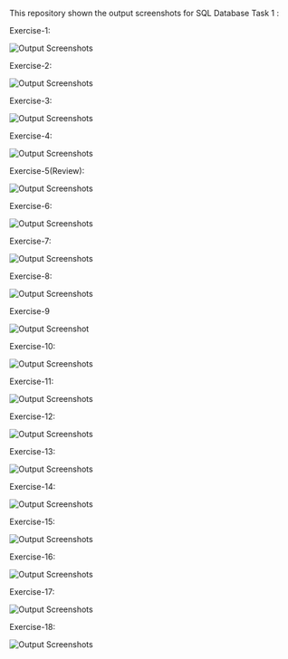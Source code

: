 This repository shown the output screenshots for SQL Database Task 1 :

Exercise-1:

![Output Screenshots](./Assets/exercise1.png)

Exercise-2:

![Output Screenshots](./Assets/exercise2.png)

Exercise-3:

![Output Screenshots](./Assets/exercise3.png)

Exercise-4:

![Output Screenshots](./Assets/exercise4.png)

Exercise-5(Review):

![Output Screenshots](./Assets/review1.png)

Exercise-6:

![Output Screenshots](./Assets/exercise6.png)

Exercise-7:

![Output Screenshots](./Assets/exercise7.png)

Exercise-8:

![Output Screenshots](./Assets/exercise8.png)

Exercise-9

![Output Screenshot](./Assets/exercise9.png)

Exercise-10:

![Output Screenshots](./Assets/exercise10.png)

Exercise-11:

![Output Screenshots](./Assets/exercise11.png)

Exercise-12:

![Output Screenshots](./Assets/exercise12.png)

Exercise-13:

![Output Screenshots](./Assets/exercise13.png)

Exercise-14:

![Output Screenshots](./Assets/exercise14.png)

Exercise-15:

![Output Screenshots](./Assets/exercise15.png)

Exercise-16:

![Output Screenshots](./Assets/exercise16.png)

Exercise-17:

![Output Screenshots](./Assets/exercise17.png)

Exercise-18:

![Output Screenshots](./Assets/exercise18.png)





















